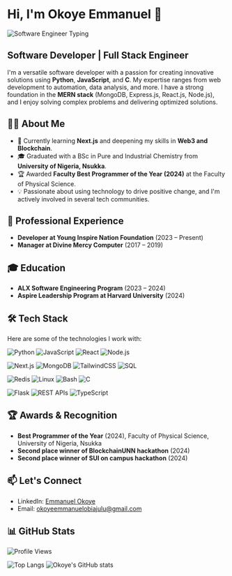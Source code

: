 # Hi, I'm Okoye Emmanuel 👋

![Software Engineer Typing](https://media.giphy.com/media/qgQUggAC3Pfv687qPC/giphy.gif)

## Software Developer | Full Stack Engineer

I'm a versatile software developer with a passion for creating innovative solutions using **Python**, **JavaScript**, and **C**. My expertise ranges from web development to automation, data analysis, and more. I have a strong foundation in the **MERN stack** (MongoDB, Express.js, React.js, Node.js), and I enjoy solving complex problems and delivering optimized solutions.

## 👨‍💻 About Me

- 🌱 Currently learning **Next.js** and deepening my skills in **Web3 and Blockchain**.
- 🎓 Graduated with a BSc in Pure and Industrial Chemistry from **University of Nigeria, Nsukka**.
- 🏆 Awarded **Faculty Best Programmer of the Year (2024)** at the Faculty of Physical Science.
- 💡 Passionate about using technology to drive positive change, and I'm actively involved in several tech communities.

## 💼 Professional Experience

- **Developer at Young Inspire Nation Foundation** (2023 – Present)
- **Manager at Divine Mercy Computer** (2017 – 2019)

## 🎓 Education

- **ALX Software Engineering Program** (2023 – 2024)
- **Aspire Leadership Program at Harvard University** (2024)

## 🛠️ Tech Stack

Here are some of the technologies I work with:

![Python](https://img.shields.io/badge/-Python-333?style=flat&logo=python)
![JavaScript](https://img.shields.io/badge/-JavaScript-333?style=flat&logo=javascript)
![React](https://img.shields.io/badge/-React-333?style=flat&logo=react)
![Node.js](https://img.shields.io/badge/-Node.js-333?style=flat&logo=node.js)


![Next.js](https://img.shields.io/badge/-Next.js-333?style=flat&logo=next.js)
![MongoDB](https://img.shields.io/badge/-MongoDB-333?style=flat&logo=mongodb)
![TailwindCSS](https://img.shields.io/badge/-TailwindCSS-333?style=flat&logo=tailwindcss)
![SQL](https://img.shields.io/badge/-SQL-333?style=flat&logo=postgresql)


![Redis](https://img.shields.io/badge/-Redis-333?style=flat&logo=redis)
![Linux](https://img.shields.io/badge/-Linux-333?style=flat&logo=linux)
![Bash](https://img.shields.io/badge/-Bash-333?style=flat&logo=gnu-bash)
![C](https://img.shields.io/badge/-C-333?style=flat&logo=c)


![Flask](https://img.shields.io/badge/-Flask-333?style=flat&logo=flask)
![REST APIs](https://img.shields.io/badge/-REST%20APIs-333?style=flat&logo=restapi)
![TypeScript](https://img.shields.io/badge/-TypeScript-333?style=flat&logo=typescript)

## 🏆 Awards & Recognition

- **Best Programmer of the Year** (2024), Faculty of Physical Science, University of Nigeria, Nsukka
- **Second place winner of BlockchainUNN hackathon** (2024)
- **Second place winner of SUI on campus hackathon** (2024)

## 📫 Let's Connect

- LinkedIn: [Emmanuel Okoye](https://www.linkedin.com/in/emmanuel-okoye-79a387200/)
- Email: [okoyeemmanuelobiajulu@gmail.com](mailto:okoyeemmanuelobiajulu@gmail.com)

## 📊 GitHub Stats
![Profile Views](https://komarev.com/ghpvc/?username=Obiajulu-gif&color=blue)

![Top Langs](https://github-readme-stats.vercel.app/api/top-langs/?username=Obiajulu-gif&layout=compact&theme=radical)
![Okoye's GitHub stats](https://github-readme-stats.vercel.app/api?username=Obiajulu-gif&show_icons=true&theme=radical)
